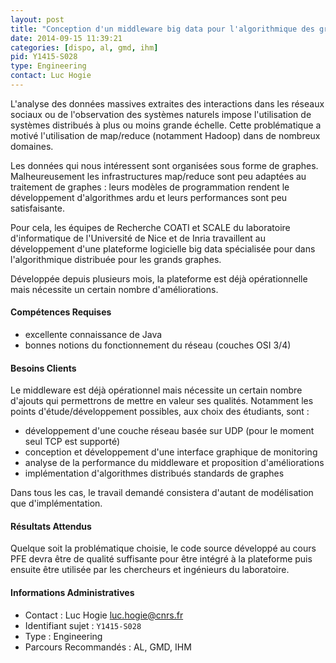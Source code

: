 ```yaml
---
layout: post
title: "Conception d'un middleware big data pour l'algorithmique des grands graphes"
date: 2014-09-15 11:39:21
categories: [dispo, al, gmd, ihm]
pid: Y1415-S028
type: Engineering
contact: Luc Hogie
---
```

       
L'analyse des données massives extraites des interactions dans les réseaux sociaux ou de l'observation des systèmes naturels impose l'utilisation de systèmes distribués à plus ou moins grande échelle. Cette problématique a motivé l'utilisation de map/reduce (notamment Hadoop) dans de nombreux domaines. 

Les données qui nous intéressent sont organisées sous forme de graphes. Malheureusement les infrastructures map/reduce sont peu adaptées au traitement de graphes : leurs modèles de programmation rendent le développement d'algorithmes ardu et leurs performances sont peu satisfaisante.

Pour cela, les équipes de Recherche COATI et SCALE du laboratoire d'informatique de l'Université de Nice et de Inria travaillent au développement d'une plateforme logicielle big data spécialisée pour dans l'algorithmique distribuée pour les grands graphes.

Développée depuis plusieurs mois, la plateforme est déjà opérationnelle mais nécessite un certain nombre d'améliorations.

#### Compétences Requises

  * excellente connaissance de Java
  * bonnes notions du fonctionnement du réseau (couches OSI 3/4)


#### Besoins Clients
Le middleware est déjà opérationnel mais nécessite un certain nombre d'ajouts qui permettrons de mettre en valeur ses qualités. Notamment les points d'étude/développement possibles, aux choix des étudiants, sont :

- développement d'une couche réseau basée sur UDP (pour le moment seul TCP est supporté)
- conception et développement d'une interface graphique de monitoring
- analyse de la performance du middleware et proposition d'améliorations
- implémentation d'algorithmes distribués standards de graphes

Dans tous les cas, le travail demandé consistera d'autant de modélisation que d'implémentation.

#### Résultats Attendus
Quelque soit la problématique choisie, le code source développé au cours PFE devra être de qualité suffisante pour être intégré à la plateforme puis ensuite être utilisée par les chercheurs et ingénieurs du laboratoire.
     

#### Informations Administratives
  * Contact : Luc Hogie <luc.hogie@cnrs.fr>
  * Identifiant sujet : `Y1415-S028`
  * Type : Engineering
  * Parcours Recommandés : AL, GMD, IHM
     